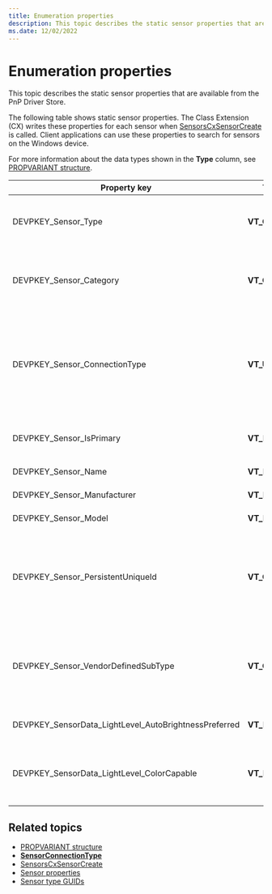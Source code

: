 ```yaml
---
title: Enumeration properties
description: This topic describes the static sensor properties that are available from the PnP Driver Store.
ms.date: 12/02/2022
---
```


# Enumeration properties

This topic describes the static sensor properties that are available from the PnP Driver Store.

The following table shows static sensor properties. The Class Extension (CX) writes these properties for each sensor when [SensorsCxSensorCreate](/windows-hardware/drivers/ddi/sensorscx/nf-sensorscx-sensorscxsensorcreate) is called. Client applications can use these properties to search for sensors on the Windows device.

For more information about the data types shown in the **Type** column, see [PROPVARIANT structure](/windows/win32/api/propidlbase/ns-propidlbase-propvariant).

| Property key | Type | Required/Optional | Description |
|---|---|---|---|
| DEVPKEY_Sensor_Type | **VT_CLSID** | Required | A GUID that identifies the type of sensor. For more information about sensor types, see [Sensor type GUIDs](./about-sensor-constants.md). |
| DEVPKEY_Sensor_Category | **VT_CLSID** | Required | The sensor category. This is for backwards compatibility with Desktop v1 stack, where it is a requirement. |
| DEVPKEY_Sensor_ConnectionType | **VT_UI4** | Optional</br></br>Required for Ambient Light Sensor and Accelerometer | The senor connection type. Sensor connection types can be integrated, attached, or external.</br></br>For more information, see the **[SensorConnectionType](/windows-hardware/drivers/ddi/sensorsclassextension/ne-sensorsclassextension-__midl___midl_itf_windowssensorclassextension_0000_0000_0002)** enumeration. |
| DEVPKEY_Sensor_IsPrimary | **VT_BOOL** | Optional | An indication that this is the primary sensor. This has a default value of false, if not set. |
| DEVPKEY_Sensor_Name | **VT_LPWSTR** | Required for custom sensors. | The name of the sensor. |
| DEVPKEY_Sensor_Manufacturer | **VT_LPWSTR** | Required | The manufacturer for the sensor. |
| DEVPKEY_Sensor_Model | **VT_LPWSTR** | Required | The model for the sensor. |
| DEVPKEY_Sensor_PersistentUniqueId | **VT_CLSID**  | Required | A GUID that identifies the sensor. This value must be unique for each sensor of the same model on a device. This requirement applies to both internally and externally connected sensors. |
| DEVPKEY_Sensor_VendorDefinedSubType | **VT_CLSID** | Required for custom sensors. | A GUID that identifies a sensor category subtype that was defined by a vendor.</br></br>For non-custom sensors, this is not required. |
| DEVPKEY_SensorData_LightLevel_AutoBrightnessPreferred | **VT_BOOL** | Optional | The light sensor is preferred for auto-brightness. |
| DEVPKEY_SensorData_LightLevel_ColorCapable | **VT_BOOL** | Optional</br></br>Required if supporting chromaticity and light temperature. | The light sensor supports light temperature and/or chromaticity x/y. |

## Related topics

- [PROPVARIANT structure](/windows/win32/api/propidlbase/ns-propidlbase-propvariant)
- **[SensorConnectionType](/windows-hardware/drivers/ddi/sensorsclassextension/ne-sensorsclassextension-__midl___midl_itf_windowssensorclassextension_0000_0000_0002)**
- [SensorsCxSensorCreate](/windows-hardware/drivers/ddi/sensorscx/nf-sensorscx-sensorscxsensorcreate)
- [Sensor properties](./common-sensor-properties.md)
- [Sensor type GUIDs](./about-sensor-constants.md)
